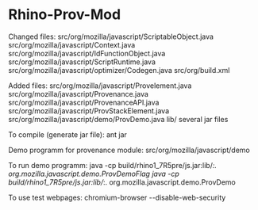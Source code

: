 Rhino-Prov-Mod
==============

Changed files:
src/org/mozilla/javascript/ScriptableObject.java
src/org/mozilla/javascript/Context.java
src/org/mozilla/javascript/IdFunctionObject.java
src/org/mozilla/javascript/ScriptRuntime.java
src/org/mozilla/javascript/optimizer/Codegen.java
src/org/build.xml




Added files:
src/org/mozilla/javascript/Provelement.java
src/org/mozilla/javascript/Provenance.java
src/org/mozilla/javascript/ProvenanceAPI.java
src/org/mozilla/javascript/ProvStackElement.java
src/org/mozilla/javascript/demo/ProvDemo.java
lib/ several jar files



To compile (generate jar file):
ant jar

Demo programm for provenance module:
src/org/mozilla/javascript/demo

To run demo programm:
java -cp build/rhino1_7R5pre/js.jar:lib/*:. org.mozilla.javascript.demo.ProvDemoFlag
java -cp build/rhino1_7R5pre/js.jar:lib/*:. org.mozilla.javascript.demo.ProvDemo

To use test webpages:
chromium-browser --disable-web-security
